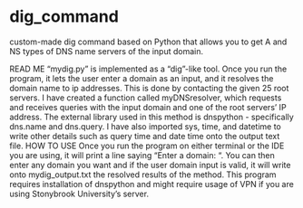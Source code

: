 # dig_command
custom-made dig command based on Python that allows you to get A and NS types of DNS name servers of the input domain.

READ ME
“mydig.py” is implemented as a “dig”-like tool. Once you run the
program, it lets the user enter a domain as an input, and it
resolves the domain name to ip addresses. This is done by
contacting the given 25 root servers. I have created a function
called myDNSresolver, which requests and receives queries with
the input domain and one of the root servers’ IP address. The
external library used in this method is dnspython - specifically
dns.name and dns.query. I have also imported sys, time, and
datetime to write other details such as query time and date time
onto the output text file.
HOW TO USE
Once you run the program on either terminal or the IDE you are
using, it will print a line saying “Enter a domain: “. You can
then enter any domain you want and if the user domain input is
valid, it will write onto mydig_output.txt the resolved results
of the method. This program requires installation of dnspython
and might require usage of VPN if you are using Stonybrook
University’s server.
